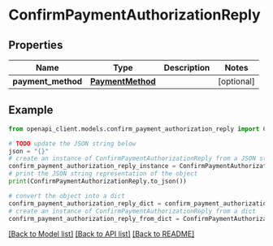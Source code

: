 # ConfirmPaymentAuthorizationReply


## Properties

Name | Type | Description | Notes
------------ | ------------- | ------------- | -------------
**payment_method** | [**PaymentMethod**](PaymentMethod.md) |  | [optional] 

## Example

```python
from openapi_client.models.confirm_payment_authorization_reply import ConfirmPaymentAuthorizationReply

# TODO update the JSON string below
json = "{}"
# create an instance of ConfirmPaymentAuthorizationReply from a JSON string
confirm_payment_authorization_reply_instance = ConfirmPaymentAuthorizationReply.from_json(json)
# print the JSON string representation of the object
print(ConfirmPaymentAuthorizationReply.to_json())

# convert the object into a dict
confirm_payment_authorization_reply_dict = confirm_payment_authorization_reply_instance.to_dict()
# create an instance of ConfirmPaymentAuthorizationReply from a dict
confirm_payment_authorization_reply_from_dict = ConfirmPaymentAuthorizationReply.from_dict(confirm_payment_authorization_reply_dict)
```
[[Back to Model list]](../README.md#documentation-for-models) [[Back to API list]](../README.md#documentation-for-api-endpoints) [[Back to README]](../README.md)



